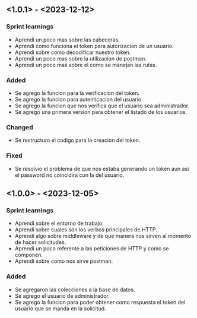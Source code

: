 ## <1.0.1> - <2023-12-12>

### Sprint learnings
- Aprendi un poco mas sobre las cabeceras.
- Aprendi como funciona el token para autorizacion de un usuario.
- Aprendi sobre como decodificar nuestro token.
- Aprendi un poco mas sobre la utilizacion de postman.
- Aprendi un poco mas sobre el como se manejan las rutas.


### Added

- Se agrego la funcion para la verificacion del token.
- Se agrego la funcion para autenticacion del usuario 
- Se agrego la funcion que nos verifica que el usuario sea administrador.
- Se agrego una primera version para obtener el listado de los usuarios.

### Changed 
- Se restructuro el codigo para la creacion del token.

### Fixed 
- Se resolvio el problema de que nos estaba generando un token aun asi el password no coincidira con la del usuario.

## <1.0.0> - <2023-12-05>

### Sprint learnings
- Aprendi sobre el entorno de trabajo.
- Aprendi sobre cuales son los verbos principales de HTTP.
- Aprendi algo sobre middleware y de que manera nos sirven al momento de hacer solicitudes.
- Aprendi un poco referente a las peticiones de HTTP y como se componen. 
- Aprendi sobre como nos sirve postman. 

### Added

- Se agregaron las colecciones a la base de datos.
- Se agrego el usuario de administrador.
- Se agrego la funcion para poder obtener como respuesta el token del usuario que se manda en la solicitud.
